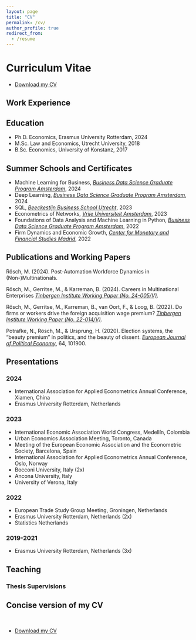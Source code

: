 ```yaml
---
layout: page
title: "CV"
permalink: /cv/
author_profile: true
redirect_from:
  - /resume
---
```


# Curriculum Vitae
- [Download my CV](/files/Industry_CV_MR.pdf)


## Work Experience


## Education
- Ph.D. Economics, Erasmus University Rotterdam, 2024
- M.Sc. Law and Economics, Utrecht University, 2018
- B.Sc. Economics, University of Konstanz, 2017


## Summer Schools and Certificates
- Machine Learning for Business, [*Business Data Science Graduate Program Amsterdam*](https://businessdatascience.nl/home), 2024
- Deep Learning, [*Business Data Science Graduate Program Amsterdam*](https://businessdatascience.nl/home), 2024
- SQL, [*Beeckestijn Business School Utrecht*](https://www.beeckestijn.org), 2023
- Econometrics of Networks, [*Vrije Universiteit Amsterdam*](https://vu.nl/), 2023
- Foundations of Data Analysis and Machine Learning in Python, [*Business Data Science Graduate Program Amsterdam*](https://businessdatascience.nl/home), 2022
- Firm Dynamics and Economic Growth, [*Center for Monetary and Financial Studies Madrid*](https://www.cemfi.es), 2022


## Publications and Working Papers
Rösch, M. (2024). Post-Automation Workforce Dynamics in (Non-)Multinationals. 

Rösch, M., Gerritse, M., & Karreman, B. (2024). Careers in Multinational Enterprises [*Tinbergen Institute Working Paper (No. 24-005/V)*](https://tinbergen.nl/discussion-paper/6309/24-005-v-careers-in-multinational-enterprises).

Rösch, M., Gerritse, M., Karreman, B., van Oort, F., & Loog, B. (2022). Do firms or workers drive the foreign acquisition wage premium? [*Tinbergen Institute Working Paper (No. 22-014/V)*](https://tinbergen.nl/discussion-paper/6135/22-014-v-do-firms-or-workers-drive-the-foreign-acquisition-wage-premium).

Potrafke, N., Rösch, M., & Ursprung, H. (2020). Election systems, the “beauty premium” in politics, and the beauty of dissent. [*European Journal of Political Economy*](https://www.sciencedirect.com/science/article/abs/pii/S0176268020300483), 64, 101900.


## Presentations

### 2024
- International Association for Applied Econometrics Annual Conference, Xiamen, China
- Erasmus University Rotterdam, Netherlands

### 2023
- International Economic Association World Congress, Medellín, Colombia
- Urban Economics Association Meeting, Toronto, Canada
- Meeting of the European Economic Association and the Econometric Society, Barcelona, Spain
- International Association for Applied Econometrics Annual Conference, Oslo, Norway
- Bocconi University, Italy (2x)
- Ancona University, Italy
- University of Verona, Italy

### 2022
- European Trade Study Group Meeting, Groningen, Netherlands
- Erasmus University Rotterdam, Netherlands (2x)
- Statistics Netherlands

### 2019-2021
- Erasmus University Rotterdam, Netherlands (3x)


## Teaching


### Thesis Supervisions


## Concise version of my CV

<object data="{{ site.url }}{{ site.baseurl }}/files/Industry_CV_MR.pdf" width="100%" 
height="600" type="application/pdf"></object>
<br>
- [Download my CV](/files/Industry_CV_MR.pdf)

